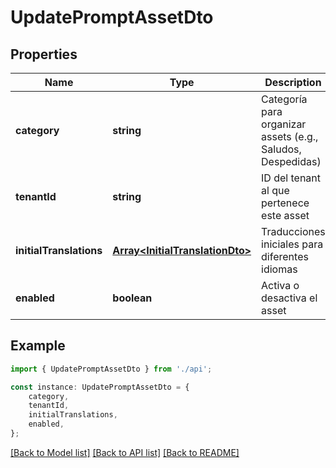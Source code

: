 # UpdatePromptAssetDto


## Properties

Name | Type | Description | Notes
------------ | ------------- | ------------- | -------------
**category** | **string** | Categoría para organizar assets (e.g., Saludos, Despedidas) | [optional] [default to undefined]
**tenantId** | **string** | ID del tenant al que pertenece este asset | [optional] [default to undefined]
**initialTranslations** | [**Array&lt;InitialTranslationDto&gt;**](InitialTranslationDto.md) | Traducciones iniciales para diferentes idiomas | [optional] [default to undefined]
**enabled** | **boolean** | Activa o desactiva el asset | [optional] [default to undefined]

## Example

```typescript
import { UpdatePromptAssetDto } from './api';

const instance: UpdatePromptAssetDto = {
    category,
    tenantId,
    initialTranslations,
    enabled,
};
```

[[Back to Model list]](../README.md#documentation-for-models) [[Back to API list]](../README.md#documentation-for-api-endpoints) [[Back to README]](../README.md)
